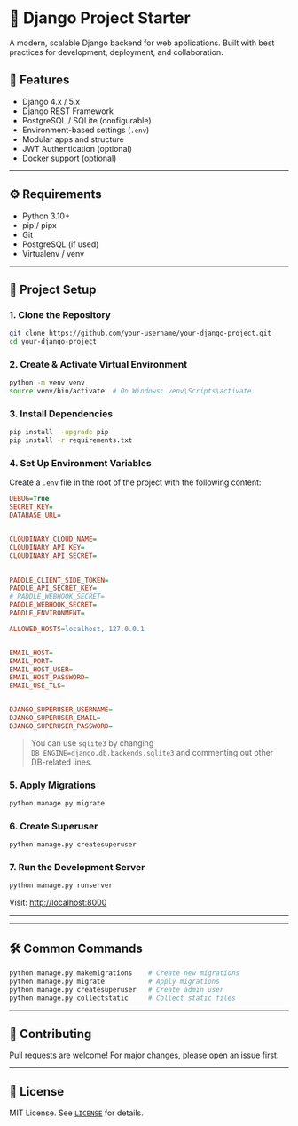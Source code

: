 # 🚀 Django Project Starter

A modern, scalable Django backend for web applications. Built with best practices for development, deployment, and collaboration.

## 🧾 Features

- Django 4.x / 5.x
- Django REST Framework
- PostgreSQL / SQLite (configurable)
- Environment-based settings (`.env`)
- Modular apps and structure
- JWT Authentication (optional)
- Docker support (optional)

---

## ⚙️ Requirements

- Python 3.10+
- pip / pipx
- Git
- PostgreSQL (if used)
- Virtualenv / venv

---

## 🧱 Project Setup

### 1. Clone the Repository

```bash
git clone https://github.com/your-username/your-django-project.git
cd your-django-project
```

### 2. Create & Activate Virtual Environment

```bash
python -m venv venv
source venv/bin/activate  # On Windows: venv\Scripts\activate
```

### 3. Install Dependencies

```bash
pip install --upgrade pip
pip install -r requirements.txt
```

### 4. Set Up Environment Variables

Create a `.env` file in the root of the project with the following content:

```ini
DEBUG=True
SECRET_KEY=
DATABASE_URL=


CLOUDINARY_CLOUD_NAME=
CLOUDINARY_API_KEY=
CLOUDINARY_API_SECRET=
 

PADDLE_CLIENT_SIDE_TOKEN=
PADDLE_API_SECRET_KEY=
# PADDLE_WEBHOOK_SECRET=
PADDLE_WEBHOOK_SECRET=
PADDLE_ENVIRONMENT=

ALLOWED_HOSTS=localhost, 127.0.0.1


EMAIL_HOST=
EMAIL_PORT=
EMAIL_HOST_USER=
EMAIL_HOST_PASSWORD=
EMAIL_USE_TLS=


DJANGO_SUPERUSER_USERNAME=
DJANGO_SUPERUSER_EMAIL=
DJANGO_SUPERUSER_PASSWORD=
```

> You can use `sqlite3` by changing `DB_ENGINE=django.db.backends.sqlite3` and commenting out other DB-related lines.

### 5. Apply Migrations

```bash
python manage.py migrate
```

### 6. Create Superuser

```bash
python manage.py createsuperuser
```

### 7. Run the Development Server

```bash
python manage.py runserver
```

Visit: [http://localhost:8000](http://localhost:8000)

---



---

## 🛠 Common Commands

```bash
python manage.py makemigrations    # Create new migrations
python manage.py migrate           # Apply migrations
python manage.py createsuperuser   # Create admin user
python manage.py collectstatic     # Collect static files
```




---

## 🤝 Contributing

Pull requests are welcome! For major changes, please open an issue first.

---

## 📄 License

MIT License. See [`LICENSE`](LICENSE) for details.
